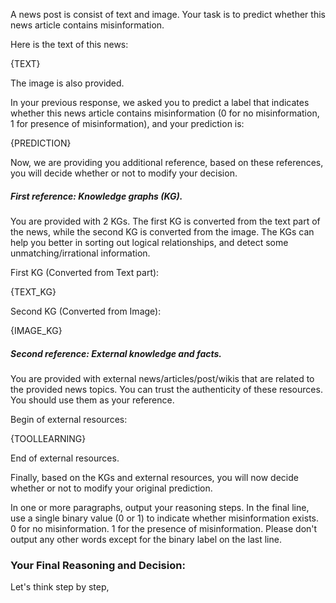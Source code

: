 A news post is consist of text and image. Your task is to predict whether this news article contains misinformation. 

Here is the text of this news:

{TEXT}

The image is also provided.

In your previous response, we asked you to predict a label that indicates whether this news article contains misinformation (0 for no misinformation, 1 for presence of misinformation), and your prediction is:

{PREDICTION}

Now, we are providing you additional reference, based on these references, you will decide whether or not to modify your decision. 

##### First reference: Knowledge graphs (KG).

You are provided with 2 KGs. The first KG is converted from the text part of the news, while the second KG is converted from the image. The KGs can help you better in sorting out logical relationships, and detect some unmatching/irrational information. 

First KG (Converted from Text part):

{TEXT_KG}

Second KG (Converted from Image):

{IMAGE_KG}

##### Second reference: External knowledge and facts.

You are provided with external news/articles/post/wikis that are related to the provided news topics. You can trust the authenticity of these resources. You should use them as your reference. 

Begin of external resources:

{TOOLLEARNING}

End of external resources.

Finally, based on the KGs and external resources, you will now decide whether or not to modify your original prediction. 

In one or more paragraphs, output your reasoning steps. In the final line, use a single binary value (0 or 1) to indicate whether misinformation exists. 0 for no misinformation. 1 for the presence of misinformation. Please don't output any other words except for the binary label on the last line.

### Your Final Reasoning and Decision:

Let's think step by step, 